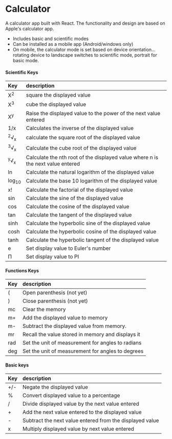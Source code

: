 Calculator
=====================
A calculator app built with React. The functionality and design are based on Apple's calculator app.

- Includes basic and scientific modes
- Can be installed as a mobile app (Android/windows only)
- On mobile, the calculator mode is set based on device orientation... rotating device to landscape switches to scientific mode, portrait for basic mode.



#### Scientific Keys
| Key  | description |
|:-----|:-----------------|
| X<sup>2</sup>  | square the displayed value |
| X<sup>3</sup>  | cube the displayed   value |
| X<sup>y</sup>  | Raise the displayed value to the power of the next value entered |
| 1/x   | Calculates the inverse of the displayed value |
| <sup>2</sup>&radic;<sub>x</sub> | calculate the square root of the displayed value |
| <sup>3</sup>&radic;<sub>x</sub>  | Calculate the cube root of the displayed value |
| <sup>y</sup>&radic;<sub>x</sub>  | Calculate the nth root of the displayed value where n is the next value entered |
| ln  | Calculate the natural logarithm of the displayed value |
| log<sub>10</sub>  | Calculate the base 10 logarithm of the displayed value |
| x!  | Calculate the factorial of the displayed value |
| sin  | Calculate the sine of the displayed value |
| cos   | Calculate the cosine of the displayed value |
| tan  | Calculate the tangent of the displayed value |
| sinh  | Calculate the hyperbolic sine of the displayed value |
| cosh  | Calculate the hyperbolic cosine of the displayed value |
| tanh  | Calculate the hyperbolic tangent of the displayed value |
| e  | Set display value to Euler's number |
| &Pi; | Set display value to PI |

#### Functions Keys
| Key  | description |
|:-----|:-----------------|
| ( | Open parenthesis (not yet) |
| ) | Close parenthesis (not yet) |
| mc | Clear the memory |
| m+ | Add the displayed value to memory |
| m- | Subtract the displayed value from memory. |
| mr | Recall the value stored in memory and displays it |
| rad | Set the unit of measurement for angles to radians |
| deg | Set the unit of measurement for angles to degrees |


#### Basic keys
| Key  | description |
|:-----|:-----------------|
| +/- | Negate the displayed value |
| % | Convert displayed value to a percentage |
| / | Divide displayed value by the next value entered |
| + | Add the next value entered to the displayed  value |
| - | Subtract  the next value entered from the displayed value |
| x | Multiply displayed value by next value entered |